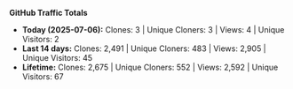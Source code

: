 
**GitHub Traffic Totals**

- **Today (2025-07-06):** Clones: 3 | Unique Cloners: 3 | Views: 4 | Unique Visitors: 2
- **Last 14 days:** Clones: 2,491 | Unique Cloners: 483 | Views: 2,905 | Unique Visitors: 45
- **Lifetime:** Clones: 2,675 | Unique Cloners: 552 | Views: 2,592 | Unique Visitors: 67
